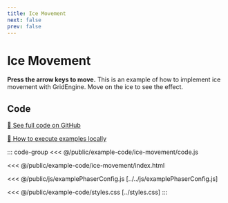 ```yaml
---
title: Ice Movement
next: false
prev: false
---
```


<script setup>
import ExampleFrame from '../../components/ExampleFrame.vue';
</script>

# Ice Movement

**Press the arrow keys to move.** This is an example of how to implement ice movement with GridEngine. Move on the ice to see the effect.

<ExampleFrame :src="'../../example-code/ice-movement/index.html'" />

## Code

[:link: See full code on GitHub](https://github.com/Annoraaq/grid-engine/tree/master/docs/public/example-code/ice-movement)

[:open_book: How to execute examples locally](https://annoraaq.github.io/grid-engine/usage/execute-examples-locally/index.html)

::: code-group
<<< @/public/example-code/ice-movement/code.js

<<< @/public/example-code/ice-movement/index.html

<<< @/public/js/examplePhaserConfig.js [../../js/examplePhaserConfig.js]

<<< @/public/example-code/styles.css [../styles.css]
:::
